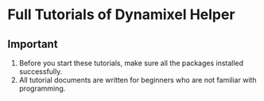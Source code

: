 # Full Tutorials of Dynamixel Helper

## Important

1. Before you start these tutorials, make sure all the packages installed successfully. 
2. All tutorial documents are written for beginners who are not familiar with programming.

